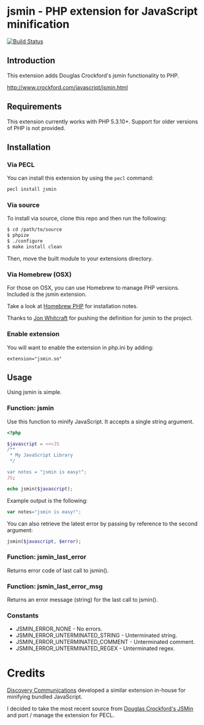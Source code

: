 # jsmin - PHP extension for JavaScript minification

[![Build Status](https://api.travis-ci.org/sqmk/pecl-jsmin.svg?branch=master)](https://travis-ci.org/sqmk/pecl-jsmin)

## Introduction

This extension adds Douglas Crockford's jsmin functionality to PHP.

http://www.crockford.com/javascript/jsmin.html

## Requirements

This extension currently works with PHP 5.3.10+. Support for older versions of PHP is not provided.

## Installation

### Via PECL

You can install this extension by using the ```pecl``` command:

```bash
pecl install jsmin
```

### Via source

To install via source, clone this repo and then run the following:

```bash
$ cd /path/to/source
$ phpize
$ ./configure
$ make install clean
```

Then, move the built module to your extensions directory.

### Via Homebrew (OSX)

For those on OSX, you can use Homebrew to manage PHP versions. Included is the jsmin extension.

Take a look at [Homebrew PHP](https://github.com/josegonzalez/homebrew-php) for installation notes.

Thanks to [Jon Whitcraft](https://github.com/jwhitcraft/) for pushing the definition for jsmin to the project.

### Enable extension

You will want to enable the extension in php.ini by adding:

```text
extension="jsmin.so"
```

## Usage

Using jsmin is simple.

### Function: jsmin

Use this function to minify JavaScript. It accepts a single string argument.

```php
<?php

$javascript = <<<JS
/**
 * My JavaScript Library
 */

var notes = "jsmin is easy!";
JS;

echo jsmin($javascript);
```

Example output is the following:

```javascript
var notes="jsmin is easy!";
```

You can also retrieve the latest error by passing by reference to the second argument:

```php
jsmin($javascript, $error);
```

### Function: jsmin_last_error

Returns error code of last call to jsmin().

### Function: jsmin_last_error_msg

Returns an error message (string) for the last call to jsmin().

### Constants

* JSMIN_ERROR_NONE - No errors.
* JSMIN_ERROR_UNTERMINATED_STRING - Unterminated string.
* JSMIN_ERROR_UNTERMINATED_COMMENT - Unterminated comment.
* JSMIN_ERROR_UNTERMINATED_REGEX - Unterminated regex.

# Credits

[Discovery Communications](http://discovery.com) developed a similar extension in-house for minifying bundled JavaScript.

I decided to take the most recent source from [Douglas Crockford's JSMin](https://github.com/douglascrockford/JSMin) and port / manage the extension for PECL.
